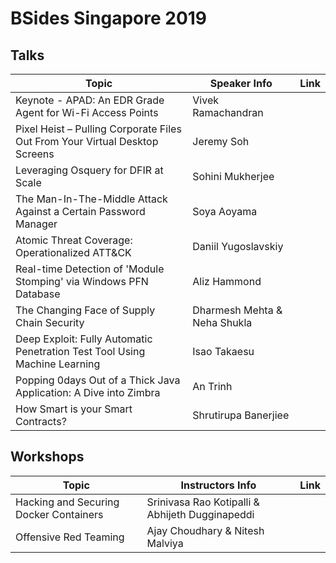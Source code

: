 # BSides Singapore 2019 

## Talks
| Topic                                                        | Speaker Info                 | Link |
| ------------------------------------------------------------ | ---------------------------- | ---- |
| Keynote - APAD: An EDR Grade Agent for Wi-Fi Access Points   | Vivek Ramachandran           |      |
| Pixel Heist – Pulling Corporate Files Out From Your Virtual Desktop Screens | Jeremy Soh                   |      |
| Leveraging Osquery for DFIR at Scale                         | Sohini Mukherjee             |      |
| The Man-In-The-Middle Attack Against a Certain Password Manager | Soya Aoyama                  |      |
| Atomic Threat Coverage: Operationalized ATT&CK               | Daniil Yugoslavskiy          |      |
| Real-time Detection of 'Module Stomping' via Windows PFN Database | Aliz Hammond                 |      |
| The Changing Face of Supply Chain Security                   | Dharmesh Mehta & Neha Shukla |      |
| Deep Exploit: Fully Automatic Penetration Test Tool Using Machine Learning | Isao Takaesu                 |      |
| Popping 0days Out of a Thick Java Application: A Dive into Zimbra | An Trinh                     |      |
| How Smart is your Smart Contracts?                           | Shrutirupa Banerjiee         |      |

## Workshops

| Topic                                  | Instructors Info                                | Link |
| -------------------------------------- | ----------------------------------------------- | ---- |
| Hacking and Securing Docker Containers | Srinivasa Rao Kotipalli & Abhijeth Dugginapeddi |      |
| Offensive Red Teaming                  | Ajay Choudhary & Nitesh Malviya                 |      |



 
 


 
 


 



 
 


 
 


 
  


 
 


 
 